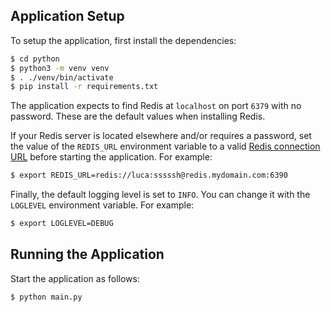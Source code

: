 ## Application Setup

To setup the application, first install the dependencies:

```bash
$ cd python
$ python3 -m venv venv
$ . ./venv/bin/activate
$ pip install -r requirements.txt
```

The application expects to find Redis at `localhost` on port `6379` with no password.  These are the default values when installing Redis.

If your Redis server is located elsewhere and/or requires a password, set the value of the `REDIS_URL` environment variable to a valid [Redis connection URL](https://redis.readthedocs.io/en/stable/examples/connection_examples.html#Connecting-to-Redis-instances-by-specifying-a-URL-scheme.) before starting the application. For example:

```bash
$ export REDIS_URL=redis://luca:sssssh@redis.mydomain.com:6390
```

Finally, the default logging level is set to `INFO`. You can change it with the `LOGLEVEL` environment variable. For example:
```bash
$ export LOGLEVEL=DEBUG
```

## Running the Application

Start the application as follows:

```bash
$ python main.py
```
